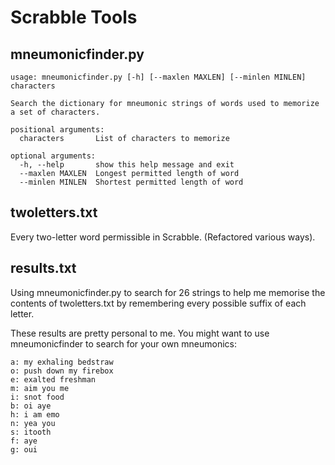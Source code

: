 
Scrabble Tools
==============

mneumonicfinder.py
------------------
    usage: mneumonicfinder.py [-h] [--maxlen MAXLEN] [--minlen MINLEN] characters
    
    Search the dictionary for mneumonic strings of words used to memorize a set of characters.
    
    positional arguments:
      characters       List of characters to memorize
    
    optional arguments:
      -h, --help       show this help message and exit
      --maxlen MAXLEN  Longest permitted length of word
      --minlen MINLEN  Shortest permitted length of word


twoletters.txt
--------------
Every two-letter word permissible in Scrabble. (Refactored various ways).


results.txt
-----------
Using mneumonicfinder.py to search for 26 strings to help me memorise the contents of twoletters.txt by remembering every possible suffix of each letter.

These results are pretty personal to me. You might want to use mneumonicfinder to search for your own mneumonics:

    a: my exhaling bedstraw
    o: push down my firebox
    e: exalted freshman
    m: aim you me
    i: snot food
    b: oi aye
    h: i am emo
    n: yea you
    s: itooth
    f: aye
    g: oui
